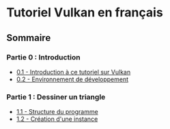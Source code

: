 # Tutoriel Vulkan en français

## Sommaire
### Partie 0 : Introduction
- [0.1 - Introduction à ce tutoriel sur Vulkan](partie0/1.md)
- [0.2 - Environnement de développement](partie0/2.md)
### Partie 1 : Dessiner un triangle
- [1.1 - Structure du programme](partie1/1.md)
- [1.2 - Création d'une instance](partie1/2.md)
